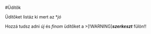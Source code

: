 #Üdítők

Üdítőket listáz ki mert az **jó*

Hozzá tudsz adni *új* és *finom* üdítőket a >[!WARNING]***szerkeszt*** fülön!!
